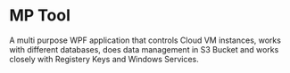 # MP Tool
 A multi purpose WPF application that controls Cloud VM instances, works with different databases, does data management in S3 Bucket and works closely with Registery Keys and Windows Services.
